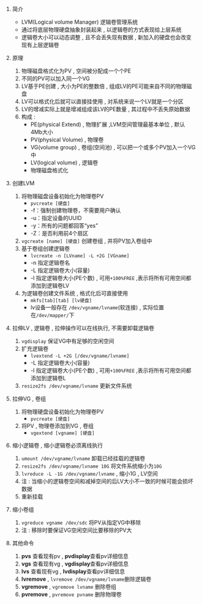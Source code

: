 1. 简介
	- LVM(Logical volume Manager) 逻辑卷管理系统
	- 通过将底层物理硬盘抽象封装起来 , 以逻辑卷的方式表现给上层系统
	- 逻辑卷大小可以动态调整 , 且不会丢失现有数据 , 新加入的硬盘也会改变现有上层逻辑卷

2. 原理
	1. 物理磁盘格式化为PV , 空间被分配成一个个PE
	2. 不同的PV可以加入同一个VG 
	3. LV基于PE创建 , 大小为PE的整数倍 , 组成LV的PE可能来自不同的物理磁盘
	4. LV可以格式化后就可以直接挂使用 , 对系统来说一个LV就是一个分区
	5. LV的增减实际上就是增减组成该LV的PE数量 , 其过程中不丢失原始数据
	6. 构成 :   
		- PE(physical Extend) , 物理扩展 ,LVM空间管理最基本单位 , 默认4Mb大小
		- PV(physical Volume) , 物理卷
		- VG(volume group) , 卷组(空间池) , 可以把一个或多个PV加入一个VG中
		- LV(logical volume) , 逻辑卷
		- 物理磁盘格式化

3. 创建LVM
	1. 将物理磁盘设备初始化为物理卷PV
		- `pvcreate [硬盘]` 
		- -f：强制创建物理卷，不需要用户确认
		- -u：指定设备的UUID
		- -y：所有的问题都回答“yes”
		- -Z：是否利用前4个扇区
	2. `vgcreate [name] [硬盘]`  创建卷组 , 并将PV加入卷组中
	3. 基于卷组创建逻辑卷
		- `lvcreate -n [LVname] -L +2G [VGname]`
		- -n 指定逻辑卷名
		- -L 指定逻辑卷大小(容量)
		- -l 指定逻辑卷大小(PE个数) , 可用`+100%FREE` ,表示将所有可用空间都添加到逻辑卷LV
	4. 为逻辑卷创建文件系统 , 格式化后可直接使用
		- `mkfs[tab][tab] [lv硬盘]`
		- lv设备一般存在 `/dev/vgname/lvname`(软连接) , 实际位置在`/dev/mapper/`下

4. 拉伸LV , 逻辑卷 , 拉伸操作可以在线执行, 不需要卸载逻辑卷
	1. `vgdisplay` 保证VG中有足够的空闲空间
	2. 扩充逻辑卷
		- `lvextend -L +2G [/dev/vgname/lvname]`
		- -L 指定逻辑卷大小(容量)
		- -l 指定逻辑卷大小(PE个数) , 可用`+100%FREE` ,表示将所有可用空间都添加到逻辑卷L
	3. `resize2fs /dev/vgname/lvname` 更新文件系统

5. 拉伸VG , 卷组
	1. 将物理硬盘设备初始化为物理卷PV
		- `pvcreate [硬盘]`
	2. 将PV , 物理卷添加到VG , 卷组
		- `vgextend [vgname] [硬盘]`

6. 缩小逻辑卷 , 缩小逻辑卷必须离线执行
	1. `umount /dev/vgname/lvname` 卸载已经挂载的逻辑卷
	2. `resize2fs /dev/vgname/lvname 10G` 将文件系统缩小为`10G`
	3. `lvreduce -L -1G /dev/vgname/lvname` , 缩小1G , LV空间
	4. 注 : 当缩小的逻辑卷空间和减掉空间的后LV大小不一致的时候可能会损坏数据
	5. 重新挂载
	
7. 缩小卷组
	1. `vgreduce vgname /dev/sdc` 将PV从指定VG中移除
	2. 注 : 移除时要保证VG空闲空间比要移除的PV大

9. 其他命令
	1. **pvs** 查看现有pv , **pvdisplay**查看pv详细信息
	2. **vgs** 查看现有vg , **vgdisplay**查看pv详细信息
	3. **lvs** 查看现有vg , **lvdisplay**查看pv详细信息
	4. **lvremove**  , `lvremove /dev/vgname/lvname`删除逻辑卷
	5. **vgremove** , `vgremove lvname` 删除卷组
	6. **pvremove** , `pvremove pvname` 删除物理卷